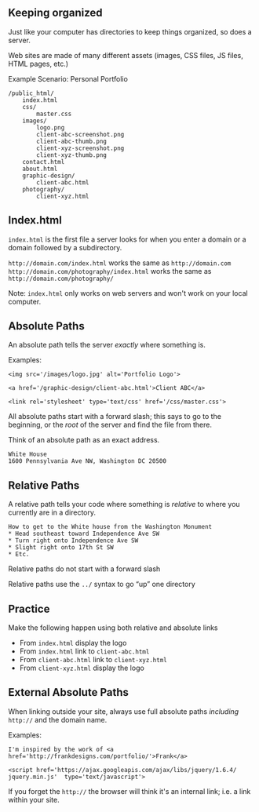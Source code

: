 ## Keeping organized

Just like your computer has directories to keep things organized, so does a server.

Web sites are made of many different assets (images, CSS files, JS files, HTML pages, etc.)

Example Scenario: Personal Portfolio

	/public_html/
		index.html
		css/
			master.css
		images/
			logo.png
			client-abc-screenshot.png
			client-abc-thumb.png
			client-xyz-screenshot.png
			client-xyz-thumb.png
		contact.html
		about.html
		graphic-design/
			client-abc.html		
		photography/
			client-xyz.html
		

## Index.html
`index.html` is the first file a server looks for when you enter a domain or a domain followed by a subdirectory. 

`http://domain.com/index.html` works the same as `http://domain.com`
`http://domain.com/photography/index.html` works the same as `http://domain.com/photography/`

Note: `index.html` only works on web servers and won't work on your local computer.


## Absolute Paths
An absolute path tells the server *exactly* where something is. 

Examples:
	
	<img src='/images/logo.jpg' alt='Portfolio Logo'>
	
	<a href='/graphic-design/client-abc.html'>Client ABC</a>
	
	<link rel='stylesheet' type='text/css' href='/css/master.css'>

All absolute paths start with a forward slash; this says to go to the beginning, or the *root* of the server and find the file from there.

Think of an absolute path as an exact address. 

	White House
	1600 Pennsylvania Ave NW, Washington DC 20500

## Relative Paths
A relative path tells your code where something is *relative* to where you currently are in a directory.

	How to get to the White house from the Washington Monument
	* Head southeast toward Independence Ave SW
	* Turn right onto Independence Ave SW
	* Slight right onto 17th St SW
	* Etc.
	
Relative paths do not start with a forward slash

Relative paths use the `../` syntax to go &ldquo;up&rdquo; one directory


## Practice
Make the following happen using both relative and absolute links

* From `index.html` display the logo
* From `index.html` link to `client-abc.html`
* From `client-abc.html` link to `client-xyz.html`
* From `client-xyz.html` display the logo

	


## External Absolute Paths

When linking outside your site, always use full absolute paths *including* `http://` and the domain name.

Examples: 

	I'm inspired by the work of <a href='http://frankdesigns.com/portfolio/'>Frank</a>

	<script href='https://ajax.googleapis.com/ajax/libs/jquery/1.6.4/
	jquery.min.js'  type='text/javascript'>
	
If you forget the `http://` the browser will think it's an internal link; i.e. a link within your site.
